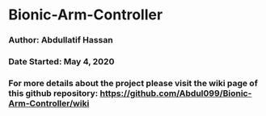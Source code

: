 # Bionic-Arm-Controller
### Author: Abdullatif Hassan
### Date Started: May 4, 2020
### For more details about the project please visit the wiki page of this github repository: https://github.com/Abdul099/Bionic-Arm-Controller/wiki
